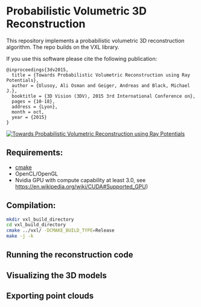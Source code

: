 # Probabilistic Volumetric 3D Reconstruction

This repository implements a probabilistic volumetric 3D reconstruction algorithm. The repo builds on the VXL library. 

If you use this software please cite the following publication:
```
@inproceedings{3dv2015,
  title = {Towards Probabilistic Volumetric Reconstruction using Ray Potentials},
  author = {Ulusoy, Ali Osman and Geiger, Andreas and Black, Michael J.},
  booktitle = {3D Vision (3DV), 2015 3rd International Conference on},
  pages = {10-18},
  address = {Lyon},
  month = oct,
  year = {2015}
}
```

[![Towards Probabilistic Volumetric Reconstruction using Ray Potentials](https://raw.githubusercontent.com/aliosmanulusoy/vxl/master/youtube_img.png
)](https://www.youtube.com/watch?v=NGj9sGaeOVY)

## Requirements:
- [cmake](http://cmake.org) 
- OpenCL/OpenGL
- Nvidia GPU with compute capability at least 3.0, see https://en.wikipedia.org/wiki/CUDA#Supported_GPU)

## Compilation:
```bash
mkdir vxl_build_directory
cd vxl_build_directory
cmake ../vxl/ -DCMAKE_BUILD_TYPE=Release
make -j -k
```

## Running the reconstruction code

## Visualizing the 3D models

## Exporting point clouds
